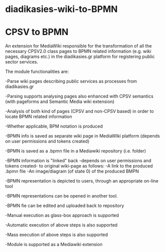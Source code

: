 # diadikasies-wiki-to-BPMN

# CPSV to BPMN

An extension for MediaWiki responsible for the transformation of all the necessary CPSV2.0 class pages 
to BPMN related information (e.g. wiki pages, diagrams etc.) in the diadikasies.gr platform for registering public sector services.


The module functionalities are:

-Parse wiki pages describing public services as processes from diadikasies.gr 

-Parsing supports analysing pages also enhanced with CPSV semantics (with pageforms and Semantic Media wiki extension)

-Analysis of both kind of pages (CPSV and non-CPSV based) in order to locate BPMN related information

-Whether applicable, BPM notation is produced

-BPMN info is saved as separate wiki page in MediaWIki platform (depends on user permissions and tokens created)

-BPMN is saved as a .bpmn file in a Mediawiki repository (i.e. folder)

-BPMN information is "linked" back -depends on user permissions and tokens created- to original wiki-page as follows:
	-A link to the produced .bpmn file
	-An image/diagram (of state 0) of the produced BMPN

-BPMN representation is depicted to users, through an appropriate on-line tool

-BPMN representations can be opened in another tool.

-BPMN fie can be edited and uploaded back to repository

-Manual execution as glass-box approach is supported

-Automatic execution of above steps is also supported

-Mass execution of above steps is also supported

-Module is supported as a Mediawiki extension

